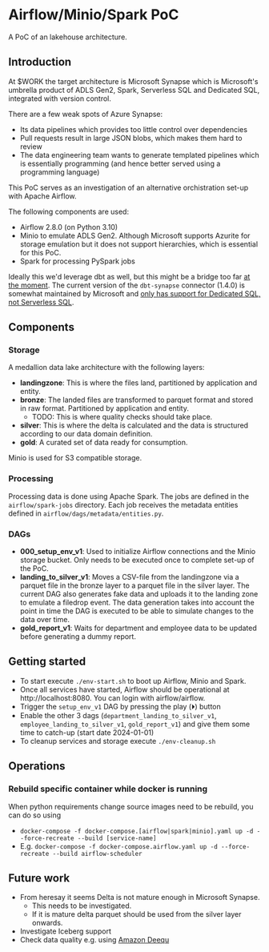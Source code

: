# Airflow/Minio/Spark PoC

A PoC of an lakehouse architecture.

## Introduction

At $WORK the target architecture is Microsoft Synapse which is Microsoft's umbrella product of ADLS Gen2, Spark, Serverless SQL
and Dedicated SQL, integrated with version control.

There are a few weak spots of Azure Synapse:

- Its data pipelines which provides too little control over dependencies
- Pull requests result in large JSON blobs, which makes them hard to review
- The data engineering team wants to generate templated pipelines which is essentially programming (and hence better served using a programming language)

This PoC serves as an investigation of an alternative orchistration set-up with Apache Airflow.

The following components are used:

- Airflow 2.8.0 (on Python 3.10)
- Minio to emulate ADLS Gen2. Although Microsoft supports Azurite for storage emulation but it does not support hierarchies, which is essential for this PoC.
- Spark for processing PySpark jobs

Ideally this we'd leverage dbt as well, but this might be a bridge too far [at the moment](https://dbt-msft.github.io/dbt-msft-docs/docs/better_together_pitch).
The current version of the `dbt-synapse` connector (1.4.0) is somewhat maintained by Microsoft and [only has support for Dedicated SQL, not Serverless SQL](https://docs.getdbt.com/docs/core/connect-data-platform/azuresynapse-setup).

## Components

### Storage

A medallion data lake architecture with the following layers:

- **landingzone**: This is where the files land, partitioned by application and entity.
- **bronze**: The landed files are transformed to parquet format and stored in raw format. Partitioned by application and entity.
  - TODO: This is where quality checks should take place.
- **silver**: This is where the delta is calculated and the data is structured according to our data domain definition.
- **gold**: A curated set of data ready for consumption.

Minio is used for S3 compatible storage.

### Processing

Processing data is done using Apache Spark. The jobs are defined in the `airflow/spark-jobs` directory.
Each job receives the metadata entities defined in `airflow/dags/metadata/entities.py`.

### DAGs

- **000_setup_env_v1**: Used to initialize Airflow connections and the Minio storage bucket. Only needs to be executed once to complete set-up of the PoC.
- **landing_to_silver_v1**: Moves a CSV-file from the landingzone via a parquet file in the bronze layer to a parquet file in the silver layer.
  The current DAG also generates fake data and uploads it to the landing zone to emulate a filedrop event.
  The data generation takes into account the point in time the DAG is executed to be able to simulate changes to the data over time.
- **gold_report_v1**: Waits for department and employee data to be updated before generating a dummy report.

## Getting started

- To start execute `./env-start.sh` to boot up Airflow, Minio and Spark.
- Once all services have started, Airflow should be operational at http://localhost:8080. You can login with airflow/airflow.
- Trigger the `setup_env_v1` DAG by pressing the play (⏵) button
- Enable the other 3 dags (`department_landing_to_silver_v1`, `employee_landing_to_silver_v1`, `gold_report_v1`) and give them some time to catch-up (start date 2024-01-01)
- To cleanup services and storage execute `./env-cleanup.sh`

## Operations

### Rebuild specific container while docker is running

When python requirements change source images need to be rebuild, you can do so using

- `docker-compose -f docker-compose.[airflow|spark|minio].yaml up -d --force-recreate --build [service-name]`
- E.g. `docker-compose -f docker-compose.airflow.yaml up -d --force-recreate --build airflow-scheduler`

## Future work

- From heresay it seems Delta is not mature enough in Microsoft Synapse.
  - This needs to be investigated.
  - If it is mature delta parquet should be used from the silver layer onwards.
- Investigate Iceberg support
- Check data quality e.g. using [Amazon Deequ](https://github.com/awslabs/python-deequ)
